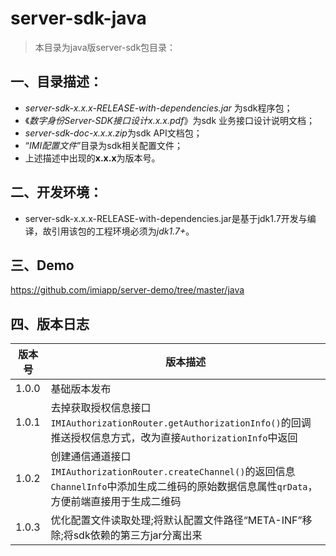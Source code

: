 # server-sdk-java

> 本目录为java版server-sdk包目录：

## 一、目录描述：

- *server-sdk-x.x.x-RELEASE-with-dependencies.jar* 为sdk程序包；
- 《*数字身份Server-SDK接口设计x.x.x.pdf*》为sdk 业务接口设计说明文档；
- *server-sdk-doc-x.x.x.zip*为sdk API文档包；
- “*IMI配置文件*”目录为sdk相关配置文件；
- 上述描述中出现的**x.x.x**为版本号。

## 二、开发环境：

- server-sdk-x.x.x-RELEASE-with-dependencies.jar是基于jdk1.7开发与编译，故引用该包的工程环境必须为*jdk1.7+*。

## 三、Demo

https://github.com/imiapp/server-demo/tree/master/java

## 四、版本日志

  | 版本号   | 版本描述                                     |
  | ----- | ---------------------------------------- |
  | 1.0.0 | 基础版本发布                                   |
  | 1.0.1 | 去掉获取授权信息接口`IMIAuthorizationRouter.getAuthorizationInfo()`的回调推送授权信息方式，改为直接`AuthorizationInfo`中返回 |
  | 1.0.2 | 创建通信通道接口`IMIAuthorizationRouter.createChannel()`的返回信息`ChannelInfo`中添加生成二维码的原始数据信息属性`qrData`，方便前端直接用于生成二维码 |
  | 1.0.3 | 优化配置文件读取处理;将默认配置文件路径“META-INF”移除;将sdk依赖的第三方jar分离出来 |
